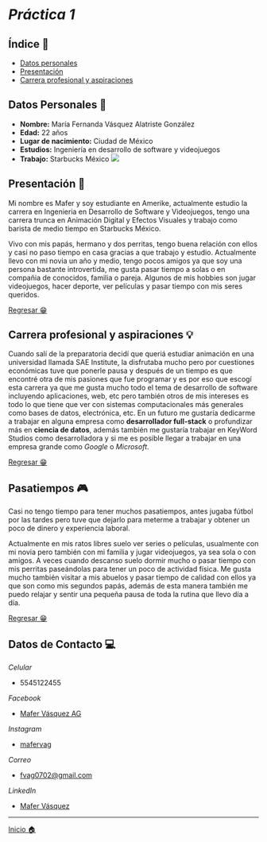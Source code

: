 # _**Práctica 1**_

## Índice 📍​
- [Datos personales](#datos-personales)
- [Presentación](#presentación)
- [Carrera profesional y aspiraciones](#carrera-profesional-y-aspiraciones)

## Datos Personales 👋​
- **Nombre:** María Fernanda Vásquez Alatriste González
- **Edad:** 22 años
- **Lugar de nacimiento:** Ciudad de México
- **Estudios:** Ingeniería en desarrollo de software y videojuegos
- **Trabajo:** Starbucks México
![](https://scontent.fmex1-6.fna.fbcdn.net/v/t39.30808-6/311128885_2314673338684320_882684566948617627_n.jpg?_nc_cat=111&ccb=1-7&_nc_sid=efb6e6&_nc_eui2=AeE6AJVEJN41l4xXRdyg--2NeyGxCgSb4U17IbEKBJvhTUodmAcU-IHoq9b_RcwlrUOcgc9B59_aIuqSYKkf74y5&_nc_ohc=zPIydDv4CXsAX_U7sJz&_nc_pt=1&_nc_ht=scontent.fmex1-6.fna&cb_e2o_trans=t&oh=00_AfC9VZ8iz2jUkb2twu7z3KM1MJcx00Xx054TdDu7jVJ9GQ&oe=65DAB16E)

## Presentación 👻​
Mi nombre es Mafer y soy estudiante en Amerike, actualmente estudio la carrera en Ingenieria en Desarrollo de Software y Videojuegos, tengo una carrera trunca en Animación Digital y Efectos Visuales y trabajo como barista de medio tiempo en Starbucks México.

Vivo con mis papás, hermano y dos perritas, tengo buena relación con ellos y casi no paso tiempo en casa gracias a que trabajo y estudio. Actualmente llevo con mi novia un año y medio, tengo pocos amigos ya que soy una persona bastante introvertida, me gusta pasar tiempo a solas o en compañia de conocidos, familia o pareja. Algunos de mis hobbies son jugar videojuegos, hacer deporte, ver películas y pasar tiempo con mis seres queridos.

[Regresar 😁​](#índice)

## Carrera profesional y aspiraciones 💡​
Cuando salí de la preparatoria decidí que queriá estudiar animación en una universidad llamada SAE Institute, la disfrutaba mucho pero por cuestiones económicas tuve que ponerle pausa y después de un tiempo es que encontré otra de mis pasiones que fue programar y es por eso que escogí esta carrera ya que me gusta mucho todo el tema de desarrollo de software incluyendo aplicaciones, web, etc pero también otros de mis intereses es todo lo que tiene que ver con sistemas computacionales más generales como bases de datos, electrónica, etc. En un futuro me gustaría dedicarme a trabajar en alguna empresa como **desarrollador full-stack** o profundizar más en **ciencia de datos**, además también me gustaría trabajar en KeyWord Studios como desarrolladora y si me es posible llegar a trabajar en una empresa grande como _Google_ o _Microsoft_.

[Regresar 😁​](#índice)


## Pasatiempos 🎮​
Casi no tengo tiempo para tener muchos pasatiempos, antes jugaba fútbol por las tardes pero tuve que dejarlo para meterme a trabajar y obtener un poco de dinero y experiencia laboral.

Actualmente en mis ratos libres suelo ver series o películas, usualmente con mi novia pero también con mi familia y jugar videojuegos, ya sea sola o con amigos. A veces cuando descanso suelo dormir mucho o pasar tiempo con mis perritas paseándolas para tener un poco de actividad física. Me gusta mucho también visitar a mis abuelos y pasar tiempo de calidad con ellos ya que son como mis segundos papás, además de esta manera también me puedo relajar y sentir una pequeña pausa de toda la rutina que llevo día a día.

[Regresar 😁​](#índice)


## Datos de Contacto 💻​
_Celular_
- 5545122455

_Facebook_
- [Mafer Vásquez AG](https://www.facebook.com/mafer.vasquezag?mibextid=ZbWKwL)

_Instagram_
- [mafervag](https://www.instagram.com/mafervag?igsh=MWR2NDl5Ymw2cWZqdw==)

_Correo_
- fvag0702@gmail.com

_LinkedIn_
- [Mafer Vásquez](https://www.linkedin.com/in/mafer-vasquez-694ab12a0?utm_source=share&utm_campaign=share_via&utm_content=profile&utm_medium=android_app)

---
[Inicio 🏠​](#índice)
